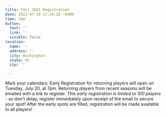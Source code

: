 ```yaml
---
title: Fall 2021 Registration
date: 2021-07-20 17:24:26 -0400
time: 7pm
button:
  text: ''
  link: ''
  visible: false
location:
  name: ''
  address: ''
  city: Washington
  state: DC
  zip: ''

---
```

Mark your calendars: Early Registration for returning players will open on Tuesday, July 20, at 7pm. Returning players from recent seasons will be emailed with a link to register. _This early registration is limited to 100 players_ - so don't delay, register immediately upon receipt of the email to secure your spot! After the early spots are filled, registration will be made available to all players!